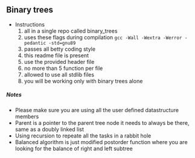 ## Binary trees
- Instructions
    1. all in a single repo called binary_trees
    2. uses these flags during compilation `gcc -Wall -Wextra -Werror -pedantic -std=gnu89`
    3. passes all betty coding style
    4. this readme file is present
    5. use the provided header file
    6. no more than 5 function per file
    7. allowed to use all stdlib files
    8. you will be working only with binary trees alone

##### Notes
- Please make sure you are using all the user defined datastructure members
- Parent is a pointer to the parent tree node it needs to always be there, same as a doubly linked list
- Using recursion to repeate all the tasks in a rabbit hole
- Balanced algorithm is just modified postorder function where you are looking for the balance of right and left subtree

